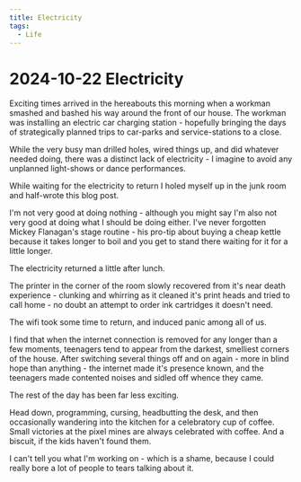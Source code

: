 ```yaml
---
title: Electricity
tags:
  - Life
---
```


# 2024-10-22 Electricity

Exciting times arrived in the hereabouts this morning when a workman smashed and bashed his way around the front of our house. The workman was installing an electric car charging station - hopefully bringing the days of strategically planned trips to car-parks and service-stations to a close.

While the very busy man drilled holes, wired things up, and did whatever needed doing, there was a distinct lack of electricity - I imagine to avoid any unplanned light-shows or dance performances.

While waiting for the electricity to return I holed myself up in the junk room and half-wrote this blog post.

I'm not very good at doing nothing - although you might say I'm also not very good at doing what I should be doing either. I've never forgotten Mickey Flanagan's stage routine - his pro-tip about buying a cheap kettle because it takes longer to boil and you get to stand there waiting for it for a little longer.

The electricity returned a little after lunch.

The printer in the corner of the room slowly recovered from it's near death experience - clunking and whirring as it cleaned it's print heads and tried to call home - no doubt an attempt to order ink cartridges it doesn't need.

The wifi took some time to return, and induced panic among all of us.

I find that when the internet connection is removed for any longer than a few moments, teenagers tend to appear from the darkest, smelliest corners of the house. After switching several things off and on again - more in blind hope than anything - the internet made it's presence known, and the teenagers made contented noises and sidled off whence they came.

The rest of the day has been far less exciting.

Head down, programming, cursing, headbutting the desk, and then occasionally wandering into the kitchen for a celebratory cup of coffee. Small victories at the pixel mines are always celebrated with coffee. And a biscuit, if the kids haven't found them.

I can't tell you what I'm working on - which is a shame, because I could really bore a lot of people to tears talking about it.